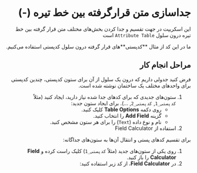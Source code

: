<div dir="rtl">

# جداسازی متن قرارگرفته بین خط تیره (-)

این اسکریپت در جهت تقسیم و جدا کردن بخش‌های مختلف متن قرار گرفته بین خط تیره درون سلول `Attribute Table` است 

ما در این کد از مثال **کدپستی‌**های قرار گرفته درون سلول کدپستی استفاده می‌کنیم.

## مراحل انجام کار

فرض کنید جدولی داریم که درون یک سلول از آن برای ستون کدپستی، چندین کدپستی برای واحدهای مختلف یک ساختمان نوشته شده است.
1. ستون‌های جدیدی که برای کدهای جدا شده نیاز دارید، ایجاد کنید (مثلاً `کدپستی_1`, `کدپستی_2`, ...).
	برای ایجاد ستون جدید:
	-   روی دکمه **Table Options** کلیک کنید.
	-   گزینه **Add Field** را انتخاب کنید.
	-   نام و نوع داده (`Text`) را برای هر ستون مشخص کنید.
2. استفاده از Field Calculator

برای تقسیم کدهای پستی و انتقال آن‌ها به ستون‌های جداگانه:
1.  روی یکی از ستون‌های جدید (مثلاً `کدپستی_1`) کلیک راست کرده و **Field Calculator** را باز کنید.
2.  در **Field Calculator**، از کد زیر استفاده کنید:

</div>
